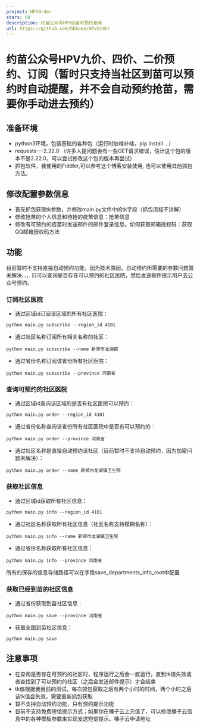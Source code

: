 ```yaml
---
project: HPVOrder
stars: 68
description: 约苗公众号HPV疫苗可预约查询
url: https://github.com/hbkooo/HPVOrder
---
```


约苗公众号HPV九价、四价、二价预约、订阅（暂时只支持当社区到苗可以预约时自动提醒，并不会自动预约抢苗，需要你手动进去预约）
==============================================================

准备环境
----

-   python3环境，包括基础的各种包（运行时缺啥补啥，pip install ...)
-   requests---2.22.0 （许多人提问题会有一些GET请求错误，估计这个包的版本不是2.22.0，可以尝试修改这个包的版本再尝试）
-   抓包软件，我使用的Fiddler,可以参考这个博客安装使用, 也可以使用其他抓包方法。

修改配置参数信息
--------

-   首先抓包获取tk参数，并修改main.py文件中的tk字段（抓包流程不讲解）
-   修改抢苗的个人信息和待抢的疫苗信息：抢苗信息
-   修改有可预约的疫苗时发送邮件的邮件登录信息。如何获取邮箱授权码：获取QQ邮箱授权码方法

功能
--

目前暂时不支持直接自动预约功能，因为技术原因，自动预约所需要的参数问题暂未解决...，只可以查询是否存在可以预约的社区医院，然后发送邮件提示用户去公众号预约。

### 订阅社区医院

-   通过区域id订阅该区域的所有社区医院：

`python main.py subscribe --region_id 4101`

-   通过社区名称订阅所有相关名称的社区：

`python main.py subscribe --name 新郑市龙湖镇`

-   通过省份名称订阅该省份所有社区医院：

`python main.py subscribe --province 河南省`

### 查询可预约的社区医院

-   通过区域id查询该区域的是否有社区医院可以预约：

`python main.py order --region_id 4101`

-   通过省份名称查询该省份所有社区医院中是否有可以预约的：

`python main.py order --province 河南省`

-   通过社区名称是直接自动预约该社区（目前暂时不支持自动预约，因为加密问题未解决）：

`python main.py order --name 新郑市龙湖镇卫生院`

### 获取社区信息

-   通过区域id获取所有社区信息：

`python main.py info --region_id 4101`

-   通过社区名称获取所有社区信息（社区名称支持模糊名称）：

`python main.py info --name 新郑市龙湖镇卫生院`

-   通过省份名称获取所有社区信息：

`python main.py info --province 河南省`

所有的保存的信息存储路径可以在字段save\_departments\_info\_root中配置

### 获取已经到苗的社区信息

-   通过省份获取到苗社区信息：

`python main.py save --province 河南省`

-   获取全国到苗社区信息：

`python main.py save`

注意事项
----

-   在查询是否存在可预约的社区时，程序运行之后会一直运行，直到tk值失效或者查找到了可以预约的社区（之后会发送邮件提示）才会结束
-   tk值根据我目前的测试，每次抓包获取之后有两个小时的时间，两个小时之后该tk值会失效，需要重新抓包获取
-   暂不支持自动预约功能，只有预约提示功能
-   目前不支持免费短信提示方式；如果你在榛子云上充值了，可以修改榛子云信息中的各种模板参数来实现发送短信提示。榛子云申请地址
